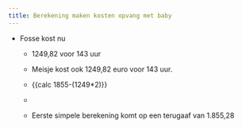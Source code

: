 ```yaml
---
title: Berekening maken kosten opvang met baby
---
```


- Fosse kost nu 
	 - 1249,82 voor 143 uur

	 - Meisje kost ook 1249,82 euro voor 143 uur.

	 - {{calc  1855-(1249*2)}}

	 - 

	 - Eerste simpele berekening komt op een terugaaf van 1.855,28

